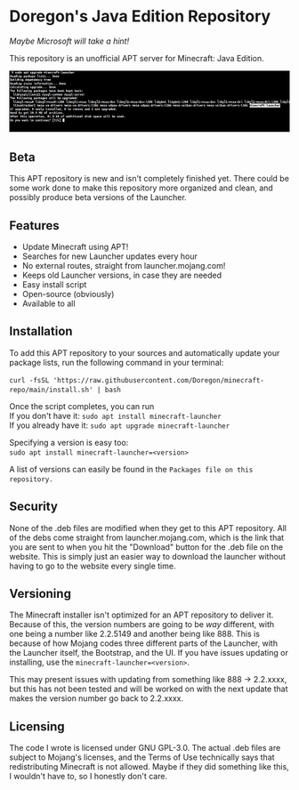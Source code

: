 # Doregon's Java Edition Repository

*Maybe Microsoft will take a hint!*

This repository is an unofficial APT server for Minecraft: Java Edition.

![](assets/sudo-apt-upgrade.jpeg)

## Beta

This APT repository is new and isn't completely finished yet. There could be some work done to make this repository more organized and clean, and possibly produce beta versions of the Launcher.

## Features

- Update Minecraft using APT!
- Searches for new Launcher updates every hour
- No external routes, straight from launcher.mojang.com!
- Keeps old Launcher versions, in case they are needed
- Easy install script
- Open-source (obviously)
- Available to all

## Installation

To add this APT repository to your sources and automatically update your package lists, run the following command in your terminal:

`curl -fsSL 'https://raw.githubusercontent.com/Doregon/minecraft-repo/main/install.sh' | bash`

Once the script completes, you can run   
If you don't have it: `sudo apt install minecraft-launcher`  
If you already have it: `sudo apt upgrade minecraft-launcher`

Specifying a version is easy too:  
`sudo apt install minecraft-launcher=<version>`

A list of versions can easily be found in the `Packages file on this repository.`

## Security

None of the .deb files are modified when they get to this APT repository. All of the debs come straight from launcher.mojang.com, which is the link that you are sent to when you hit the "Download" button for the .deb file on the website. This is simply just an easier way to download the launcher without having to go to the website every single time.

## Versioning

The Minecraft installer isn't optimized for an APT repository to deliver it. Because of this, the version numbers are going to be _way_ different, with one being a number like 2.2.5149 and another being like 888. This is because of how Mojang codes three different parts of the Launcher, with the Launcher itself, the Bootstrap, and the UI. If you have issues updating or installing, use the `minecraft-launcher=<version>`.

This may present issues with updating from something like 888 -> 2.2.xxxx, but this has not been tested and will be worked on with the next update that makes the version number go back to 2.2.xxxx.
  
## Licensing

The code I wrote is licensed under GNU GPL-3.0. The actual .deb files are subject to Mojang's licenses, and the Terms of Use technically says that redistributing Minecraft is not allowed. Maybe if they did something like this, I wouldn't have to, so I honestly don't care.
